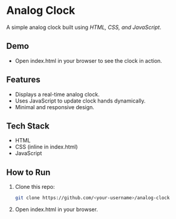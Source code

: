 # Analog Clock

A simple analog clock built using *HTML, CSS, and JavaScript*.  

## Demo
- Open index.html in your browser to see the clock in action.  

## Features
- Displays a real-time analog clock.  
- Uses JavaScript to update clock hands dynamically.  
- Minimal and responsive design.

## Tech Stack
- HTML
- CSS (inline in index.html)
- JavaScript

## How to Run
1. Clone this repo:  
   ```bash
   git clone https://github.com/<your-username>/analog-clock

2. Open index.html in your browser.